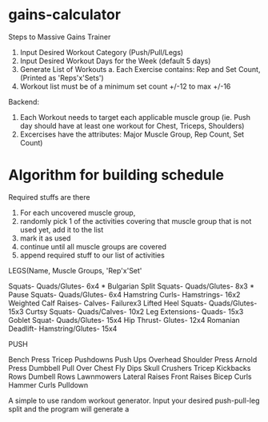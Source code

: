 # gains-calculator

Steps to Massive Gains Trainer

1. Input Desired Workout Category (Push/Pull/Legs)
2. Input Desired Workout Days for the Week (default 5 days)
3. Generate List of Workouts
	a. Each Exercise contains: Rep and Set Count, (Printed as 'Reps'x'Sets')
4. Workout list must be of a minimum set count +/-12 to max +/-16 

Backend:
1. Each Workout needs to target each applicable muscle group (ie. Push day should have at least one workout for Chest, Triceps, Shoulders) 
2. Excercises have the attributes: Major Muscle Group, Rep Count, Set Count)


# Algorithm for building schedule
Required stuffs are there
1. For each uncovered muscle group,
2.   randomly pick 1 of the activities covering that muscle group that is not used yet, add it to the list
3.   mark it as used
4. continue until all muscle groups are covered
5. append required stuff to our list of activities



LEGS(Name, Muscle Groups, 'Rep'x'Set'

Squats- Quads/Glutes- 6x4 *
Bulgarian Split Squats- Quads/Glutes- 8x3 *
Pause Squats- Quads/Glutes- 6x4
Hamstring Curls- Hamstrings- 16x2
Weighted Calf Raises- Calves- Failurex3
Lifted Heel Squats- Quads/Glutes- 15x3
Curtsy Squats- Quads/Calves- 10x2
Leg Extensions- Quads- 15x3
Goblet Squat- Quads/Glutes- 15x4
Hip Thrust- Glutes- 12x4
Romanian Deadlift- Hamstring/Glutes- 15x4











PUSH

Bench Press
Tricep Pushdowns
Push Ups
Overhead Shoulder Press
Arnold Press
Dumbbell Pull Over
Chest Fly
Dips
Skull Crushers
Tricep Kickbacks
Rows
Dumbell Rows
Lawnmowers
Lateral Raises
Front Raises
Bicep Curls
Hammer Curls
Pulldown

A simple to use random workout generator. Input your desired push-pull-leg split and the program will generate a 
